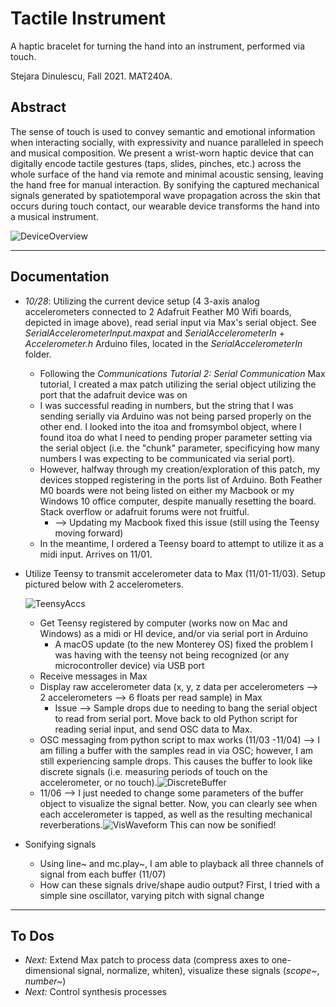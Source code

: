 # Tactile Instrument
A haptic bracelet for turning the hand into an instrument, performed via touch.

Stejara Dinulescu, Fall 2021. MAT240A.

## Abstract

The sense of touch is used to convey semantic and emotional information when interacting socially, with expressivity and nuance paralleled in speech and musical composition. We present a wrist-worn haptic device that can digitally encode tactile gestures (taps, slides, pinches, etc.) across the whole surface of the hand via remote and minimal acoustic sensing, leaving the hand free for manual interaction. By sonifying the captured mechanical signals generated by spatiotemporal wave propagation across the skin that occurs during touch contact, our wearable device transforms the hand into a musical instrument.

![DeviceOverview](/Users/stejaraiulia/GitHub/TactileInstrument/images/DeviceOverview.png)

-----------------------

## Documentation

- *10/28*: Utilizing the current device setup (4 3-axis analog accelerometers connected to 2 Adafruit Feather M0 Wifi boards, depicted in image above), read serial input via Max's serial object. See *SerialAccelerometerInput.maxpat* and *SerialAccelerometerIn* + *Accelerometer.h* Arduino files, located in the *SerialAccelerometerIn* folder.
  
  - Following the *Communications Tutorial 2: Serial Communication* Max tutorial, I created a max patch utilizing the serial object utilizing the port that the adafruit device was on
  - I was successful reading in numbers, but the string that I was sending serially via Arduino was not being parsed properly on the other end. I looked into the itoa and fromsymbol object, where I found itoa do what I need to pending proper parameter setting via the serial object (i.e. the "chunk" parameter, specificying how many numbers I was expecting to be communicated via serial port). 
  - However, halfway through my creation/exploration of this patch, my devices stopped registering in the ports list of Arduino. Both Feather M0 boards were not being listed on either my Macbook or my Windows 10 office computer, despite manually resetting the board. Stack overflow or adafruit forums were not fruitful. 
    - --> Updating my Macbook fixed this issue (still using the Teensy moving forward)
  - In the meantime, I ordered a Teensy board to attempt to utilize it as a midi input. Arrives on 11/01.
  
- Utilize Teensy to transmit accelerometer data to Max (11/01-11/03). Setup pictured below with 2 accelerometers.
  
  ![TeensyAccs](/Users/stejaraiulia/GitHub/TactileInstrument/images/TeensyAccs.jpg)
  
  - Get Teensy registered by computer (works now on Mac and Windows) as a midi or HI device, and/or via serial port in Arduino
    - A macOS update (to the new Monterey OS) fixed the problem I was having with the teensy not being recognized (or any microcontroller device) via USB port
  - Receive messages in Max
  - Display raw accelerometer data (x, y, z data per accelerometers --> 2 accelerometers --> 6 floats per read sample) in Max
    - Issue --> Sample drops due to needing to bang the serial object to read from serial port. Move back to old Python script for reading serial input, and send OSC data to Max.
  - OSC messaging from python script to max works (11/03 -11/04) --> I am filling a buffer with the samples read in via OSC; however, I am still experiencing sample drops. This causes the buffer to look like discrete signals (i.e. measuring periods of touch on the accelerometer, or no touch).![DiscreteBuffer](/Users/stejaraiulia/GitHub/TactileInstrument/images/DiscreteBuffer.png)
  - 11/06 --> I just needed to change some parameters of the buffer object to visualize the signal better. Now, you can clearly see when each accelerometer is tapped, as well as the resulting mechanical reverberations.![VisWaveform](/Users/stejaraiulia/GitHub/TactileInstrument/images/VisWaveform.png) This can now be sonified! 
  
- Sonifying signals

  - Using line~ and mc.play~, I am able to playback all three channels of signal from each buffer (11/07)
  - How can these signals drive/shape audio output? First, I tried with a simple sine oscillator, varying pitch with signal change


----------------

## To Dos

- *Next:* Extend Max patch to process data (compress axes to one-dimensional signal, normalize, whiten), visualize these signals (*scope~*, *number~*)
- *Next:* Control synthesis processes





